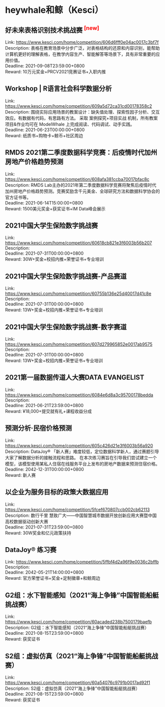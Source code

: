 # heywhale和鲸（Kesci）



## 好未来表格识别技术挑战赛 <sup style="color:red">[new]<sup>  

Link: https://www.kesci.com/home/competition/606d6fff0e04ac0017c3bf7f  
Description: 表格在教育场景中分步广泛，对表格结构的还原和内容识别，能帮助计算机更好的理解表格，在教学内容生产、智能解答等场景下，具有非常重要的应用价值。  
Deadline: 2021-09-08T23:59:00+0800  
Reward: 10万元奖金+PRCV2021竞赛证书+入职内推  


## Workshop | R语言社会科学数据分析

Link: https://www.kesci.com/home/competition/609a5d72ca31cd00178358c2  
Description: 围绕实际应用场景的教案设计：缺失值处理、探索性因子分析、交互效应。有数据有代码，有思路有方法。
采取 案例探究+项目实战 机制，所有教案项目&作业均可在 ModelWhale 上完成阅读、代码调试、动手实践。  
Deadline: 2021-06-23T00:00:00+0800  
Reward: 纸质书+购物卡+鲸币+社区周边  


## RMDS 2021第二季度数据科学竞赛：后疫情时代加州房地产价格趋势预测

Link: https://www.kesci.com/home/competition/608afa381ccba70017bfac8c  
Description: RMDS Lab主办的2021年第二季度数据科学竞赛将聚焦后疫情时代加州房地产价格趋势预测。竞赛奖励含千元美金、全球研究方法和数据科学协会的官方证书等。  
Deadline: 2021-06-14T15:00:00+0800  
Reward: 1500美元奖金+获奖证书+IM Data峰会展示  


## 2021中国大学生保险数字挑战赛

Link: https://www.kesci.com/home/competition/60618cb821e3f6003b56b207  
Description:   
Deadline: 2021-07-31T00:00:00+0800  
Reward: 30W+奖金+校招内推+荣誉证书+专业培训  


## 2021中国大学生保险数字挑战赛-产品赛道

Link: https://www.kesci.com/home/competition/60755b136e25d40017d41c8e  
Description:   
Deadline: 2021-07-31T00:00:00+0800  
Reward: 13W+奖金+校招内推+荣誉证书+专业培训  


## 2021中国大学生保险数字挑战赛-数字赛道

Link: https://www.kesci.com/home/competition/607d279965852e0017ab9575  
Description:   
Deadline: 2021-07-31T00:00:00+0800  
Reward: 13W+奖金+校招内推+荣誉证书+专业培训  


## 2021第一届数据传道人大赛DATA EVANGELIST

Link: https://www.kesci.com/home/competition/6084e6d8a3c95700178bedda  
Description:   
Deadline: 2021-06-21T23:59:00+0800  
Reward: ¥18,000+提交就有礼+课程收益分成  


## 预测分析·民宿价格预测

Link: https://www.kesci.com/home/competition/605c426d21e3f6003b56a920  
Description: DataJoy® 「新人赛」难度较低，定位数据科学新人，通过赛题引导大家了解数据分析的接触流程和思路。
在本次练习赛旨在引导我们尝试建立一个模型，该模型使用某私人住宿在线服务平台上发布的房地产数据来预测住宿价格。  
Deadline: 2042-12-31T00:00:00+0800  
Reward: 新人赛  


## 以企业为服务目标的政策大数据应用

Link: https://www.kesci.com/home/competition/5fcef670807ccb002cb62113  
Description: 数行千里 慧致广大——中国智慧城市数据开放创新应用大赛暨中国高校数据驱动创新大赛  
Deadline: 2021-07-31T23:59:00+0800  
Reward: 30W奖金和亿元政策扶持  


## DataJoy® 练习赛

Link: https://www.kesci.com/home/competition/5ffbf4d2a96f9e0036c2bffb  
Description:   
Deadline: 2042-05-21T14:00:00+0800  
Reward: 官方荣誉证书+奖金+定制徽章+和鲸周边  


## G2组：水下智能感知（2021“海上争锋”中国智能船艇挑战赛）

Link: https://www.kesci.com/home/competition/60acaded238b7500179baefb  
Description: G2组：水下智能感知（2021“海上争锋”中国智能船艇挑战赛）  
Deadline: 2021-08-15T23:59:00+0800  
Reward: 获奖证书  


## S2组：虚拟仿真（2021“海上争锋”中国智能船艇挑战赛）

Link: https://www.kesci.com/home/competition/60a54076c9791b0017ad92f1  
Description: S2组：虚拟仿真（2021“海上争锋”中国智能船艇挑战赛）  
Deadline: 2021-08-15T23:59:00+0800  
Reward: 获奖证书  

